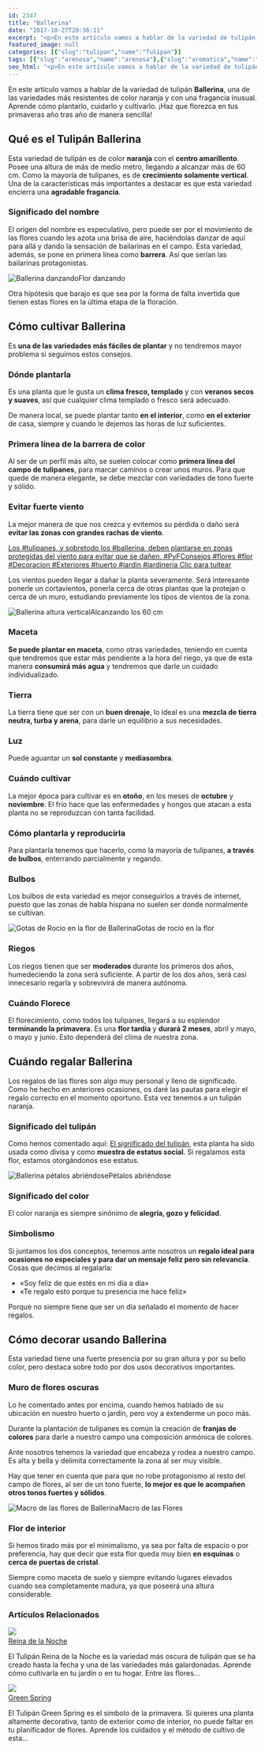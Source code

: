 ```yaml
---
id: 2347
title: "Ballerina"
date: "2017-10-27T20:36:11"
excerpt: "<p>En este artículo vamos a hablar de la variedad de tulipán Ballerina, una de las variedades más resistentes de color naranja y con una fragancia inusual. Aprende cómo plantarlo, cuidarlo y cultivarlo. ¡Haz que florezca en tus primaveras año tras año de manera sencilla! Qué es el Tulipán Ballerina Esta variedad de tulipán es de&hellip; <a class=\"more-link\" href=\"https://plantasyflores.online/tulipan/ballerina/\">Seguir leyendo <span class=\"screen-reader-text\">Ballerina</span> <span class=\"meta-nav\" aria-hidden=\"true\">&rarr;</span></a></p>\n"
featured_image: null
categories: [{"slug":"tulipan","name":"Tulipan"}]
tags: [{"slug":"arenosa","name":"arenosa"},{"slug":"aromatica","name":"aromatica"},{"slug":"bulbo","name":"bulbo"},{"slug":"decoracion","name":"decoracion"},{"slug":"exterior","name":"exterior"},{"slug":"flor","name":"flor"},{"slug":"frio","name":"frio"},{"slug":"interior","name":"interior"},{"slug":"media-luz","name":"media-luz"},{"slug":"mediano","name":"mediano"},{"slug":"naranja","name":"naranja"},{"slug":"neutral","name":"neutral"},{"slug":"perenne","name":"perenne"},{"slug":"plantacion-otono","name":"plantacion-otoño"},{"slug":"plena-luz","name":"plena-luz"},{"slug":"resistente","name":"resistente"},{"slug":"templado","name":"templado"},{"slug":"temporada-primavera","name":"temporada-primavera"},{"slug":"turba","name":"turba"}]
seo_html: "<p>En este artículo vamos a hablar de la variedad de tulipán <strong>Ballerina</strong>, una de las variedades más resistentes de color naranja y con una fragancia inusual. Aprende cómo plantarlo, cuidarlo y cultivarlo. ¡Haz que florezca en tus primaveras año tras año de manera sencilla!</p> <h2>Qué es el Tulipán Ballerina</h2> <p>Esta variedad de tulipán es de color <strong>naranja</strong> con el <strong>centro amarillento</strong>. Posee una altura de más de medio metro, llegando a alcanzar más de 60 cm. Como la mayoría de tulipanes, es de <strong>crecimiento solamente vertical</strong>. Una de la características más importantes a destacar es que esta variedad encierra una <strong>agradable fragancia</strong>.</p> <h3>Significado del nombre</h3> <p>El origen del nombre es especulativo, pero puede ser por el movimiento de las flores cuando les azota una brisa de aire, haciéndolas danzar de aquí para allá y dando la sensación de bailarinas en el campo. Esta variedad, además, se pone en primera línea como <strong>barrera</strong>. Así que serían las bailarinas protagonistas.</p> <img src=\"https://plantasyflores.online/wp-content/uploads/2017/10/tulip-748563_1920-325x218.jpg\" alt=\"Ballerina danzando\" />Flor danzando <p>Otra hipótesis que barajo es que sea por la forma de falta invertida que tienen estas flores en la última etapa de la floración.</p> <h2>Cómo cultivar Ballerina</h2> <p>Es <strong>una de las variedades más fáciles de plantar</strong> y no tendremos mayor problema si seguimos estos consejos.</p> <h3>Dónde plantarla</h3> <p>Es una planta que le gusta un <strong>clima fresco, templado</strong> y con <strong>veranos secos y suaves</strong>, así que cualquier clima templado o fresco será adecuado.</p> <p>De manera local, se puede plantar tanto <strong>en el interior</strong>, como <strong>en el exterior</strong> de casa, siempre y cuando le dejemos las horas de luz suficientes.</p> <h3>Primera línea de la barrera de color</h3> <p>Al ser de un perfil más alto, se suelen colocar como <strong>primera línea del campo de tulipanes</strong>, para marcar caminos o crear unos muros. Para que quede de manera elegante, se debe mezclar con variedades de tono fuerte y sólido.</p> <h3>Evitar fuerte viento</h3> <p>La mejor manera de que nos crezca y evitemos su pérdida o daño será <strong>evitar las zonas con grandes rachas de viento</strong>.</p> <p><a href=\"https://twitter.com/intent/tweet?url=/tulipan/green-spring/&amp;text=Los%20%23tulipanes%2C%20y%20sobretodo%20los%20%23ballerina%2C%20deben%20plantarse%20en%20zonas%20protegidas%20del%20viento%20para%20evitar%20que%20se%20da%C3%B1en.%20%23PyFConsejos%20%23flores%20%23flor%20%23Decoracion%20%23Exteriores%20%23huerto%20%23jardin%20%23jardineria%20&amp;related\" target=\"_blank\" rel=\"noopener noreferrer\">Los #tulipanes, y sobretodo los #ballerina, deben plantarse en zonas protegidas del viento para evitar que se dañen. #PyFConsejos #flores #flor #Decoracion #Exteriores #huerto #jardin #jardineria </a><a href=\"https://twitter.com/intent/tweet?url=/tulipan/green-spring/&amp;text=Los%20%23tulipanes%2C%20y%20sobretodo%20los%20%23ballerina%2C%20deben%20plantarse%20en%20zonas%20protegidas%20del%20viento%20para%20evitar%20que%20se%20da%C3%B1en.%20%23PyFConsejos%20%23flores%20%23flor%20%23Decoracion%20%23Exteriores%20%23huerto%20%23jardin%20%23jardineria%20&amp;related\" target=\"_blank\" rel=\"noopener noreferrer\">﻿Clic para tuitear</a></p> <p>Los vientos pueden llegar a dañar la planta severamente. Será interesante ponerle un cortavientos, ponerla cerca de otras plantas que la protejan o cerca de un muro, estudiando previamente los tipos de vientos de la zona.</p> <img src=\"https://plantasyflores.online/wp-content/uploads/2017/10/tulip-414762_1920-218x325.jpg\" alt=\"Ballerina altura vertical\" />Alcanzando los 60 cm <h3>Maceta</h3> <p><strong>Se puede plantar en maceta</strong>, como otras variedades, teniendo en cuenta que tendremos que estar más pendiente a la hora del riego, ya que de esta manera <strong>consumirá más agua</strong> y tendremos que darle un cuidado individualizado.</p> <h3>Tierra</h3> <p>La tierra tiene que ser con un <strong>buen drenaje</strong>, lo ideal es una <strong>mezcla de tierra neutra, turba y arena</strong>, para darle un equilibrio a sus necesidades.</p> <h3>Luz</h3> <p>Puede aguantar un <strong>sol constante</strong> y <strong>mediasombra</strong>.</p> <h3>Cuándo cultivar</h3> <p>La mejor época para cultivar es en <strong>otoño</strong>, en los meses de <strong>octubre</strong> y <strong>noviembre</strong>. El frío hace que las enfermedades y hongos que atacan a esta planta no se reproduzcan con tanta facilidad.</p> <h3>Cómo plantarla y reproducirla</h3> <p>Para plantarla tenemos que hacerlo, como la mayoría de tulipanes, <strong>a través de bulbos</strong>, enterrando parcialmente y regando.</p> <h3>Bulbos</h3> <p>Los bulbos de esta variedad es mejor conseguirlos a través de internet, puesto que las zonas de habla hispana no suelen ser donde normalmente se cultivan.</p> <img src=\"https://plantasyflores.online/wp-content/uploads/2017/10/tulip-971386_1920-325x244.jpg\" alt=\"Gotas de Rocio en la flor de Ballerina\" />Gotas de rocío en la flor <h3>Riegos</h3> <p>Los riegos tienen que ser <strong>moderados</strong> durante los primeros dos años, humedeciendo la zona será suficiente. A partir de los dos años, será casi innecesario regarla y sobrevivirá de manera autónoma.</p> <h3>Cuándo Florece</h3> <p>El florecimiento, como todos los tulipanes, llegará a su esplendor <strong>terminando la primavera</strong>. Es una <strong>flor tardía</strong> y <strong>durará 2 meses</strong>, abril y mayo, o mayo y junio. Esto dependerá del clima de nuestra zona.</p> <h2>Cuándo regalar Ballerina</h2> <p>Los regalos de las flores son algo muy personal y lleno de significado. Como he hecho en anteriores ocasiones, os daré las pautas para elegir el regalo correcto en el momento oportuno. Esta vez tenemos a un tulipán naranja.</p> <h3>Significado del tulipán</h3> <p>Como hemos comentado aquí: <a href=\"/tulipan/#Por_que_regalar_Tulipanes\">El significado del tulipán</a>, esta planta ha sido usada como divisa y como <strong>muestra de estatus social</strong>. Si regalamos esta flor, estamos otorgándonos ese estatus.</p> <img src=\"https://plantasyflores.online/wp-content/uploads/2017/10/tulip-2314213_1920-217x325.jpg\" alt=\"Ballerina pétalos abriéndose\" />Pétalos abriéndose <h3>Significado del color</h3> <p>El color naranja es siempre sinónimo de<strong> alegría, gozo y felicidad</strong>.</p> <h3>Simbolismo</h3> <p>Si juntamos los dos conceptos, tenemos ante nosotros un <strong>regalo ideal para ocasiones no especiales y para dar un mensaje feliz pero sin relevancia</strong>. Cosas que decimos al regalarla:</p> <ul> <li>«Soy feliz de que estés en mi día a día»</li> <li>«Te regalo esto porque tu presencia me hace feliz»</li> </ul> <p>Porque no siempre tiene que ser un día señalado el momento de hacer regalos.</p> <h2>Cómo decorar usando Ballerina</h2> <p>Esta variedad tiene una fuerte presencia por su gran altura y por su bello color, pero destaca sobre todo por dos usos decorativos importantes.</p> <h3>Muro de flores oscuras</h3> <p>Lo he comentado antes por encima, cuando hemos hablado de su ubicación en nuestro huerto o jardín, pero voy a extenderme un poco más.</p> <p>Durante la plantación de tulipanes es común la creación de <strong>franjas de colores</strong> para darle a nuestro campo una composición armónica de colores.</p> <p>Ante nosotros tenemos la variedad que encabeza y rodea a nuestro campo. Es alta y bella y delimita correctamente la zona al ser muy visible.</p> <p>Hay que tener en cuenta que para que no robe protagonismo al resto del campo de flores, al ser de un tono fuerte, <strong>lo mejor es que le acompañen otros tonos fuertes y sólidos</strong>.</p> <img src=\"https://plantasyflores.online/wp-content/uploads/2017/10/tulip-2373942_1920-217x325.jpg\" alt=\"Macro de las flores de Ballerina\" />Macro de las Flores <h3>Flor de interior</h3> <p>Si hemos tirado más por el minimalismo, ya sea por falta de espacio o por preferencia, hay que decir que esta flor queda muy bien <strong>en esquinas</strong> o <strong>cerca de puertas de cristal</strong>.</p> <p>Siempre como maceta de suelo y siempre evitando lugares elevados cuando sea completamente madura, ya que poseerá una altura considerable.</p> <h3> Artículos Relacionados<br /> </h3> <img src=\"https://plantasyflores.online/wp-content/uploads/2017/10/tulip-1744257_1920.jpg\" /> <a href=\"/tulipan/reina-de-la-noche/\"><br /> Reina de la Noche<br /> </a> <p>El Tulipán Reina de la Noche es la variedad más oscura de tulipán que se ha creado hasta la fecha y una de las variedades más galardonadas. Aprende cómo cultivarla en tu jardín o en tu hogar. Entre las flores...</p> <img src=\"https://plantasyflores.online/wp-content/uploads/2017/10/garden-2345447_1920.jpg\" /> <a href=\"/tulipan/green-spring/\"><br /> Green Spring<br /> </a> <p>El Tulipán Green Spring es el símbolo de la primavera. Si quieres una planta altamente decorativa, tanto de exterior como de interior, no puede faltar en tu planificador de flores. Aprende los cuidados y el método de cultivo de esta...</p>"
---
```


<p>En este artículo vamos a hablar de la variedad de tulipán <strong>Ballerina</strong>, una de las variedades más resistentes de color naranja y con una fragancia inusual. Aprende cómo plantarlo, cuidarlo y cultivarlo. ¡Haz que florezca en tus primaveras año tras año de manera sencilla!</p> <h2>Qué es el Tulipán Ballerina</h2> <p>Esta variedad de tulipán es de color <strong>naranja</strong> con el <strong>centro amarillento</strong>. Posee una altura de más de medio metro, llegando a alcanzar más de 60 cm. Como la mayoría de tulipanes, es de <strong>crecimiento solamente vertical</strong>. Una de la características más importantes a destacar es que esta variedad encierra una <strong>agradable fragancia</strong>.</p> <h3>Significado del nombre</h3> <p>El origen del nombre es especulativo, pero puede ser por el movimiento de las flores cuando les azota una brisa de aire, haciéndolas danzar de aquí para allá y dando la sensación de bailarinas en el campo. Esta variedad, además, se pone en primera línea como <strong>barrera</strong>. Así que serían las bailarinas protagonistas.</p> <img src="https://plantasyflores.online/wp-content/uploads/2017/10/tulip-748563_1920-325x218.jpg" alt="Ballerina danzando" />Flor danzando <p>Otra hipótesis que barajo es que sea por la forma de falta invertida que tienen estas flores en la última etapa de la floración.</p> <h2>Cómo cultivar Ballerina</h2> <p>Es <strong>una de las variedades más fáciles de plantar</strong> y no tendremos mayor problema si seguimos estos consejos.</p> <h3>Dónde plantarla</h3> <p>Es una planta que le gusta un <strong>clima fresco, templado</strong> y con <strong>veranos secos y suaves</strong>, así que cualquier clima templado o fresco será adecuado.</p> <p>De manera local, se puede plantar tanto <strong>en el interior</strong>, como <strong>en el exterior</strong> de casa, siempre y cuando le dejemos las horas de luz suficientes.</p> <h3>Primera línea de la barrera de color</h3> <p>Al ser de un perfil más alto, se suelen colocar como <strong>primera línea del campo de tulipanes</strong>, para marcar caminos o crear unos muros. Para que quede de manera elegante, se debe mezclar con variedades de tono fuerte y sólido.</p> <h3>Evitar fuerte viento</h3> <p>La mejor manera de que nos crezca y evitemos su pérdida o daño será <strong>evitar las zonas con grandes rachas de viento</strong>.</p> <p><a href="https://twitter.com/intent/tweet?url=/tulipan/green-spring/&amp;text=Los%20%23tulipanes%2C%20y%20sobretodo%20los%20%23ballerina%2C%20deben%20plantarse%20en%20zonas%20protegidas%20del%20viento%20para%20evitar%20que%20se%20da%C3%B1en.%20%23PyFConsejos%20%23flores%20%23flor%20%23Decoracion%20%23Exteriores%20%23huerto%20%23jardin%20%23jardineria%20&amp;related" target="_blank" rel="noopener noreferrer">Los #tulipanes, y sobretodo los #ballerina, deben plantarse en zonas protegidas del viento para evitar que se dañen. #PyFConsejos #flores #flor #Decoracion #Exteriores #huerto #jardin #jardineria </a><a href="https://twitter.com/intent/tweet?url=/tulipan/green-spring/&amp;text=Los%20%23tulipanes%2C%20y%20sobretodo%20los%20%23ballerina%2C%20deben%20plantarse%20en%20zonas%20protegidas%20del%20viento%20para%20evitar%20que%20se%20da%C3%B1en.%20%23PyFConsejos%20%23flores%20%23flor%20%23Decoracion%20%23Exteriores%20%23huerto%20%23jardin%20%23jardineria%20&amp;related" target="_blank" rel="noopener noreferrer">﻿Clic para tuitear</a></p> <p>Los vientos pueden llegar a dañar la planta severamente. Será interesante ponerle un cortavientos, ponerla cerca de otras plantas que la protejan o cerca de un muro, estudiando previamente los tipos de vientos de la zona.</p> <img src="https://plantasyflores.online/wp-content/uploads/2017/10/tulip-414762_1920-218x325.jpg" alt="Ballerina altura vertical" />Alcanzando los 60 cm <h3>Maceta</h3> <p><strong>Se puede plantar en maceta</strong>, como otras variedades, teniendo en cuenta que tendremos que estar más pendiente a la hora del riego, ya que de esta manera <strong>consumirá más agua</strong> y tendremos que darle un cuidado individualizado.</p> <h3>Tierra</h3> <p>La tierra tiene que ser con un <strong>buen drenaje</strong>, lo ideal es una <strong>mezcla de tierra neutra, turba y arena</strong>, para darle un equilibrio a sus necesidades.</p> <h3>Luz</h3> <p>Puede aguantar un <strong>sol constante</strong> y <strong>mediasombra</strong>.</p> <h3>Cuándo cultivar</h3> <p>La mejor época para cultivar es en <strong>otoño</strong>, en los meses de <strong>octubre</strong> y <strong>noviembre</strong>. El frío hace que las enfermedades y hongos que atacan a esta planta no se reproduzcan con tanta facilidad.</p> <h3>Cómo plantarla y reproducirla</h3> <p>Para plantarla tenemos que hacerlo, como la mayoría de tulipanes, <strong>a través de bulbos</strong>, enterrando parcialmente y regando.</p> <h3>Bulbos</h3> <p>Los bulbos de esta variedad es mejor conseguirlos a través de internet, puesto que las zonas de habla hispana no suelen ser donde normalmente se cultivan.</p> <img src="https://plantasyflores.online/wp-content/uploads/2017/10/tulip-971386_1920-325x244.jpg" alt="Gotas de Rocio en la flor de Ballerina" />Gotas de rocío en la flor <h3>Riegos</h3> <p>Los riegos tienen que ser <strong>moderados</strong> durante los primeros dos años, humedeciendo la zona será suficiente. A partir de los dos años, será casi innecesario regarla y sobrevivirá de manera autónoma.</p> <h3>Cuándo Florece</h3> <p>El florecimiento, como todos los tulipanes, llegará a su esplendor <strong>terminando la primavera</strong>. Es una <strong>flor tardía</strong> y <strong>durará 2 meses</strong>, abril y mayo, o mayo y junio. Esto dependerá del clima de nuestra zona.</p> <h2>Cuándo regalar Ballerina</h2> <p>Los regalos de las flores son algo muy personal y lleno de significado. Como he hecho en anteriores ocasiones, os daré las pautas para elegir el regalo correcto en el momento oportuno. Esta vez tenemos a un tulipán naranja.</p> <h3>Significado del tulipán</h3> <p>Como hemos comentado aquí: <a href="/tulipan/#Por_que_regalar_Tulipanes">El significado del tulipán</a>, esta planta ha sido usada como divisa y como <strong>muestra de estatus social</strong>. Si regalamos esta flor, estamos otorgándonos ese estatus.</p> <img src="https://plantasyflores.online/wp-content/uploads/2017/10/tulip-2314213_1920-217x325.jpg" alt="Ballerina pétalos abriéndose" />Pétalos abriéndose <h3>Significado del color</h3> <p>El color naranja es siempre sinónimo de<strong> alegría, gozo y felicidad</strong>.</p> <h3>Simbolismo</h3> <p>Si juntamos los dos conceptos, tenemos ante nosotros un <strong>regalo ideal para ocasiones no especiales y para dar un mensaje feliz pero sin relevancia</strong>. Cosas que decimos al regalarla:</p> <ul> <li>«Soy feliz de que estés en mi día a día»</li> <li>«Te regalo esto porque tu presencia me hace feliz»</li> </ul> <p>Porque no siempre tiene que ser un día señalado el momento de hacer regalos.</p> <h2>Cómo decorar usando Ballerina</h2> <p>Esta variedad tiene una fuerte presencia por su gran altura y por su bello color, pero destaca sobre todo por dos usos decorativos importantes.</p> <h3>Muro de flores oscuras</h3> <p>Lo he comentado antes por encima, cuando hemos hablado de su ubicación en nuestro huerto o jardín, pero voy a extenderme un poco más.</p> <p>Durante la plantación de tulipanes es común la creación de <strong>franjas de colores</strong> para darle a nuestro campo una composición armónica de colores.</p> <p>Ante nosotros tenemos la variedad que encabeza y rodea a nuestro campo. Es alta y bella y delimita correctamente la zona al ser muy visible.</p> <p>Hay que tener en cuenta que para que no robe protagonismo al resto del campo de flores, al ser de un tono fuerte, <strong>lo mejor es que le acompañen otros tonos fuertes y sólidos</strong>.</p> <img src="https://plantasyflores.online/wp-content/uploads/2017/10/tulip-2373942_1920-217x325.jpg" alt="Macro de las flores de Ballerina" />Macro de las Flores <h3>Flor de interior</h3> <p>Si hemos tirado más por el minimalismo, ya sea por falta de espacio o por preferencia, hay que decir que esta flor queda muy bien <strong>en esquinas</strong> o <strong>cerca de puertas de cristal</strong>.</p> <p>Siempre como maceta de suelo y siempre evitando lugares elevados cuando sea completamente madura, ya que poseerá una altura considerable.</p> <h3> Artículos Relacionados<br /> </h3> <img src="https://plantasyflores.online/wp-content/uploads/2017/10/tulip-1744257_1920.jpg" /> <a href="/tulipan/reina-de-la-noche/"><br /> Reina de la Noche<br /> </a> <p>El Tulipán Reina de la Noche es la variedad más oscura de tulipán que se ha creado hasta la fecha y una de las variedades más galardonadas. Aprende cómo cultivarla en tu jardín o en tu hogar. Entre las flores...</p> <img src="https://plantasyflores.online/wp-content/uploads/2017/10/garden-2345447_1920.jpg" /> <a href="/tulipan/green-spring/"><br /> Green Spring<br /> </a> <p>El Tulipán Green Spring es el símbolo de la primavera. Si quieres una planta altamente decorativa, tanto de exterior como de interior, no puede faltar en tu planificador de flores. Aprende los cuidados y el método de cultivo de esta...</p>

